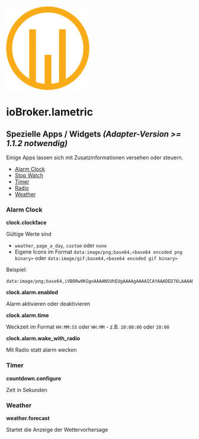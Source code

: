 ![Logo](../../admin/lametric.png)

# ioBroker.lametric

## Spezielle Apps / Widgets *(Adapter-Version >= 1.1.2 notwendig)*

Einige Apps lassen sich mit Zusatzinformationen versehen oder steuern.

- [Alarm Clock](https://apps.lametric.com/apps/alarm_clock/68)
- [Stop Watch](https://apps.lametric.com/apps/stopwatch/71)
- [Timer](https://apps.lametric.com/apps/timer/72)
- [Radio](https://apps.lametric.com/apps/radio/70)
- [Weather](https://apps.lametric.com/apps/weather/69)

### Alarm Clock

**clock.clockface**

Gültige Werte sind

- `weather`, `page_a_day`, `custom` oder `none`
- Eigene Icons im Format `data:image/png;base64,<base64 encoded png binary>` oder `data:image/gif;base64,<base64 encoded gif binary>`

Beispiel:

```
data:image/png;base64,iVBORw0KGgoAAAANSUhEUgAAAAgAAAAICAYAAADED76LAAAAOklEQVQYlWNUVFBgwAeYcEncv//gP04FMEmsCmCSiooKjHAFMEF0SRQTsEnCFcAE0SUZGBgYGAl5EwA+6RhuHb9bggAAAABJRU5ErkJggg==
```

**clock.alarm.enabled**

Alarm aktivieren oder deaktivieren

**clock.alarm.time**

Weckzeit im Format ``HH:MM:SS`` oder ``HH:MM`` - z.B. ``10:00:00`` oder ``10:00``

**clock.alarm.wake_with_radio**

Mit Radio statt alarm wecken

### Timer

**countdown.configure**

Zeit in Sekunden

### Weather

**weather.forecast**

Startet die Anzeige der Wettervorhersage
